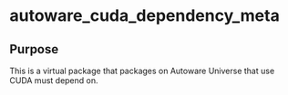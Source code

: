 # autoware_cuda_dependency_meta

## Purpose

This is a virtual package that packages on Autoware Universe that use CUDA must depend on.
